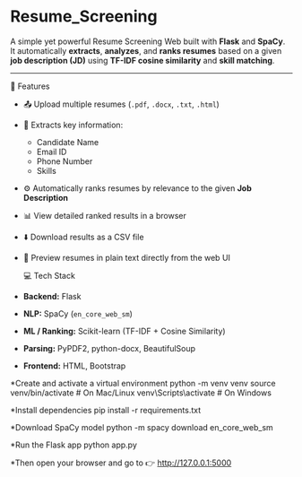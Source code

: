 # Resume_Screening
A simple yet powerful Resume Screening Web  built with **Flask** and **SpaCy**.  
It automatically **extracts**, **analyzes**, and **ranks resumes** based on a given **job description (JD)** using **TF-IDF cosine similarity** and **skill matching**.

---

🚀 Features

- 📤 Upload multiple resumes (`.pdf`, `.docx`, `.txt`, `.html`)
- 🧠 Extracts key information:
  - Candidate Name
  - Email ID
  - Phone Number
  - Skills
- ⚙️ Automatically ranks resumes by relevance to the given **Job Description**
- 📊 View detailed ranked results in a browser
- ⬇️ Download results as a CSV file
- 🧾 Preview resumes in plain text directly from the web UI

  💻 Tech Stack
- **Backend:** Flask
- **NLP:** SpaCy (`en_core_web_sm`)
- **ML / Ranking:** Scikit-learn (TF-IDF + Cosine Similarity)
- **Parsing:** PyPDF2, python-docx, BeautifulSoup
- **Frontend:** HTML, Bootstrap
  


*Create and activate a virtual environment
python -m venv venv
source venv/bin/activate    # On Mac/Linux
venv\Scripts\activate       # On Windows

*Install dependencies
pip install -r requirements.txt

*Download SpaCy model
python -m spacy download en_core_web_sm

*Run the Flask app
python app.py

*Then open your browser and go to 👉 http://127.0.0.1:5000
